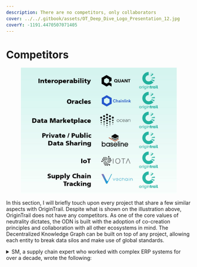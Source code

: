 ```yaml
---
description: There are no competitors, only collaborators
cover: ../../.gitbook/assets/OT_Deep_Dive_Logo_Presentation_12.jpg
coverY: -1191.4470507071405
---
```


# Competitors

<figure><img src="../../.gitbook/assets/OTvsothers.jpg" alt=""><figcaption></figcaption></figure>

In this section, I will briefly touch upon every project that share a few similar aspects with OriginTrail. Despite what is shown on the illustration above, OriginTrail does not have any competitors. As one of the core values of neutrality dictates, the ODN is built with the adoption of co-creation principles and collaboration with all other ecosystems in mind. The Decentralized Knowledge Graph can be built on top of any project, allowing each entity to break data silos and make use of global standards.

<details>

<summary>SM, a supply chain expert who worked with complex ERP systems for over a decade, wrote the following:</summary>

Crypto media tends to mix Vechain, Te-Foods, Walton Chain, Ambrosus, OriginTrail and Morpheus together calling them supply chain projects. That assumption is false. Understandably, very few investors or media outlets have extended knowledge of the backend system operations which are basically complex ERP systems that supply chains rely on (Oracle NetSuite, SAP, Microsoft Dynamics, and plethora of other systems); and which allow companies to do their day-to-day operations. In other words, most of these projects are not supply chain solutions as they only scrape the surface layer of the supply chain ecosystem. Most of these are traceability projects, promising to verify that consumers are getting products that producers say they are. In no way are the majority of these projects solving the main issues that have been plaguing the supply chain industry for a very long time. Which is the lack of seamless and decentralized interoperability and interconnectivity of siloed legacy systems and storages, where all systems are communicating effortlessly, abiding by the strict rules of global standards without the need to create complex customizations each time you are dealing with a system you haven’t dealt with before.

Here is an example:

If company A runs system X, company B system Y, and company C system Z, they don’t need to create 6 to 9 different customizations to whatever ERP system they are using in order to communicate with each other. With the OriginTrail protocol, each company uploads their data via the ODN (OriginTrail Decentralized Network) in order to share whatever needs to be shared, keeping their costs down and avoiding expensive expansions into other systems that their clients/vendors/suppliers may demand.

</details>
